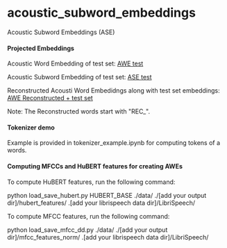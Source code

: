 # acoustic_subword_embeddings
Acoustic Subword Embeddings (ASE)

#### Projected Embeddings
Acoustic Word Embedding of test set: [AWE test](https://projector.tensorflow.org/?config=https://gist.githubusercontent.com/Trikaldarshi/48f3df6c9e6081c1411a898766d43384/raw/c81c10e8bed6cfb45b06f87f16143040fae7f437/test_awe_config.json)

Acoustic Subword Embedding of test set: [ASE test](https://projector.tensorflow.org/?config=https://gist.githubusercontent.com/Trikaldarshi/4401a2bb68c642394b903ffecb758ce8/raw/2a863b412cd9d3315c58b3542889a1bf59a2f03e/test_sub_emb.json)

Reconstructed Acousti Word Embedidngs along with test set embeddings: [AWE Reconstructed + test set](https://projector.tensorflow.org/?config=https://gist.githubusercontent.com/Trikaldarshi/d75389490bf35fc157df91cb4b7a39ee/raw/56bb1b9d5e105907c442ed018e31f16632c3957d/reconstructed_words.json)

Note: The Reconstructed words start with "REC_".

#### Tokenizer demo
Example is provided in tokenizer_example.ipynb for computing tokens of a words.

#### Computing MFCCs and HuBERT features for creating AWEs
To compute HuBERT features, run the following command:

python load_save_hubert.py HUBERT_BASE ./data/ ./[add your output dir]/hubert_features/ .[add your librispeech data dir]/LibriSpeech/

To compute MFCC features, run the following command:

python load_save_mfcc_dd.py ./data/ ./[add your output dir]/mfcc_features_norm/ .[add your librispeech data dir]/LibriSpeech/
